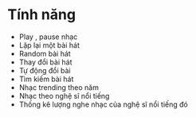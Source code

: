 # Tính năng
- Play , pause nhạc
- Lặp lại một bài hát
- Random bài hát
- Thay đổi bài hát 
- Tự động đổi bài
- Tìm kiếm bài hát
- Nhạc trending theo năm
- Nhạc theo nghệ sĩ nổi tiếng
- Thống kê lượng nghe nhạc của nghệ sĩ nổi tiếng đó
